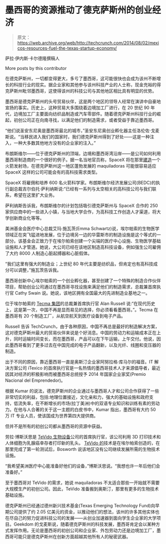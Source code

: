 # 墨西哥的资源推动了德克萨斯州的创业经济

> 原文：<https://web.archive.org/web/http://techcrunch.com/2014/08/02/mexicos-resources-fuel-the-texas-startup-economy/>

萨拉·伊内斯·卡尔德隆撰稿人

More posts by this contributor

在德克萨斯州，一切都变得更大，多亏了墨西哥，这可能很快也会成为该州不断增长的科技行业的现实。据企业家和其他参与该州科技产业的人士称，现金充裕的得克萨斯州毗邻墨西哥，这使得该州的科技公司与其他地区相比具有明显的优势。

墨西哥是德克萨斯州的头号贸易伙伴，这是两个地区的领导人经常在演讲中自豪地宣扬的事实。历史上，这种贸易大多围绕着边境加工厂进行，在 20 世纪 90 年代，边境加工厂主要面向纺织品制造或汽车零部件。随着德克萨斯州科技行业的崛起，初创公司正在向南寻找，以满足他们的制造需求，或者受益于靠近墨西哥。

“他们说圣安东尼奥是墨西哥最北的城市，”圣安东尼奥创业孵化器主任洛伦佐·戈麦斯说。“当移民进入我们的国家时，我们德克萨斯州得到了好处——这是一种注入，一种大多数其他地方没有的企业家的注入。”

布朗斯维尔——位于德克萨斯州的顶端，边境和墨西哥湾沿岸——是公司如何利用墨西哥制造商的一个很好的例子。据一名当地官员称，SpaceX 将在那里[建造](https://web.archive.org/web/20230316115139/http://www.houstonchronicle.com/news/nation-world/article/SpaceX-cleared-for-Texas-launch-site-5514226.php)一个火箭发射场，在德克萨斯州这一地区蓬勃发展的 maquiladoras 可能很容易适应 SpaceX 这样的公司可能会有的高科技需求类型。

SpaceX 将雇佣和培养 600 名火箭科学家。布朗斯维尔经济发展公司(BEDC)的执行副总裁吉尔伯托·萨利纳斯说:“已经有一系列与太空相关的高科技公司与我们联系，希望在这里扩大业务。

萨利纳斯告诉我，布朗斯维尔的计划包括吸引德克萨斯州与 SpaceX 合作的 250 家供应商中的一些进入小镇，与当地大学合作，为高科技工作创造人才渠道，将大学创新商业化等等。

美洲基金会医疗中心总裁艾玛·施瓦茨(Emma Schwartz)说，埃尔帕索的生物医学领域正在突飞猛进地发展，位于边境另一边的华雷斯市的制造设施是这个等式的一部分。该基金会正致力于在埃尔帕索创建一个尖端的医疗中心设施、生物医学基础设施和人才管道。她说，大公司已经在该地区制造高科技设备，例如强生公司雇佣了大约 8000 人制造心脏起搏器和心脏假体。

“我们这里有强大的制造业；上世纪 80 年代主要是纺织品，但肯定也有高科技成分可以调整，”施瓦茨告诉我。

墨西哥创新中心埃尔帕索的一个创业孵化器，甚至创建了一个特殊的制造合作伙伴项目，帮助创业公司通过在墨西哥寻找设施来满足他们的制造需求，总裁兼首席执行官 Cathy Swain 说。她说，该地区拥有全国最大的先进制造业基地之一。

位于埃尔帕索的 [Tecma 集团](https://web.archive.org/web/20230316115139/http://www.tecma.com/)的总裁兼首席执行官 Alan Russell 说:“在现代历史上，这是第一次，中国不再是显而易见的选择，你必须看看墨西哥。”。Tecma 在墨西哥有 20 个制造工厂，从航空航天到医疗设备到电子产品。

Russell 告诉 TechCrunch，由于各种原因，中国不再总是最好的制造解决方案，这对德克萨斯州最大的贸易伙伴来说是个好消息。中国的劳动力和运输成本正在上升，同时运输时间变长，而在墨西哥，产品可以在下午运输，上午交付。他说，因此墨西哥看到了更多过去在中国完成的电子产品翻新，以及光纤、线圈和变压器的制造。

出于不同的原因，靠近墨西哥一直是奥斯汀企业家阿努拉格·库马尔的福音。IT 解决方案公司 iTexico 的首席执行官是一名热情的墨西哥技术人才来源倡导者，最近因其对经济的积极影响而被墨西哥总统授予 2014 年国家企业家奖(Premio Nacional del Emprendedor)。

根据 Kumar 的说法，德克萨斯州的企业通过与墨西哥人才和公司合作获得了一些非常切实的利益，包括:地理位置接近，文化亲和力，强大的基础设施和政府支持，低流失率，在不断增长的市场(拉丁美洲)中的双语专业知识和训练有素的劳动力。在他与人合著的关于这一主题的白皮书中，Kumar 指出，墨西哥有大约 50 万 IT 专业人员，使该国成为世界第四大提供商。

但并不是所有的初创公司都从墨西哥的资源中获益。

劳拉·博斯沃思是 [TeVido 生物设备](https://web.archive.org/web/20230316115139/http://tevidobiodevices.com/)公司的首席执行官，该公司利用 3D 打印技术和人体细胞为乳腺癌幸存者打印新的乳头。 [TeVido 的](https://web.archive.org/web/20230316115139/http://www.crunchbase.com/organization/tevido-biodevices)技术是在埃尔帕索创造的，在那里完成了第一轮测试后，Bosworth 说该地区没有公司继续发展所需的生物技术设施。

“我希望美洲医疗中心能准备好他们的设备，”博斯沃思说。“我想也许一年后他们会准备好。”

至于墨西哥对 TeVido 的需求，她说 maquiladoras 不太适合那些一开始就不需要大规模生产的初创公司。因此，TeVido 准备搬到奥斯汀，那里有更多的生物技术基础设施。

德克萨斯州已经通过德州新兴技术基金(Texas Emerging Technology Fund)向早期公司提供了约 2.05 亿美元的资金，以推动他们的想法，该州的许多其他实体也在尽自己的努力促进科技公司的发展——从创业加速器到面向学生企业家的大学项目。Geekdom 的戈麦斯说，随着德克萨斯州的科技发展，墨西哥肯定会以某种方式发挥作用。无论是墨西哥的初创公司和企业家、外包劳动力还是边境加工厂，墨西哥可能只是德克萨斯州在创新方面超越其他所有人的秘密武器。